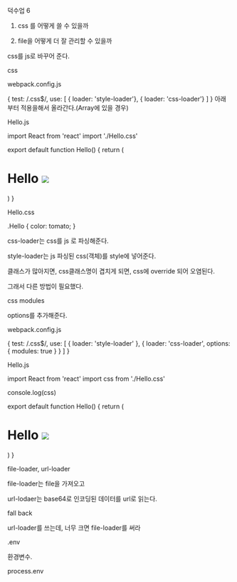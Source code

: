 덕수업 6



1. css 를 어떻게 쓸 수 있을까

2. file을 어떻게 더 잘 관리할 수 있을까



css를 js로 바꾸어 준다.



css



webpack.config.js

{
        test: /\.css$/,
        use: [
          { loader: 'style-loader'},
          { loader: 'css-loader'}
        ]
      }
아래부터 적용을해서 올라간다.(Array에 있을 경우)



Hello.js

import React from 'react'
import './Hello.css'

export default function Hello() {
  return (
    <div className="Hello">
      <h1>
        Hello
        <img src="../kkyu.jpg" />
      </h1>
    </div>
  )
}


Hello.css

.Hello {
  color: tomato;
}




css-loader는 css를 js 로 파싱해준다.

style-loader는 js 파싱된 css(객체)를 style에 넣어준다.




클래스가 많아지면, css클래스명이 겹치게 되면, css에 override 되어 오염된다.

그래서 다른 방법이 필요했다.


css modules



options를 추가해준다.



webpack.config.js

{
        test: /\.css$/,
        use: [
          { loader: 'style-loader' },
          {
            loader: 'css-loader',
            options: { modules: true }
          }
        ]
      }


Hello.js

import React from 'react'
import css from './Hello.css'

console.log(css)

export default function Hello() {
  return (
    <div className={css.Hello}>
      <h1>
        Hello
        <img src="../kkyu.jpg" />
      </h1>
    </div>
  )
}







file-loader, url-loader



file-loader는 file을 가져오고

url-lodaer는 base64로 인코딩된 데이터를 url로 읽는다.



fall back 

url-loader를 쓰는데, 너무 크면 file-loader를 써라









.env



환경변수.



process.env
